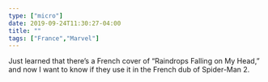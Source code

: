 ```yaml
---
type: ["micro"]
date: 2019-09-24T11:30:27-04:00
title: ""
tags: ["France","Marvel"]
---
```

Just learned that there’s a French cover of “Raindrops Falling on My Head,” and now I want to know if they use it in the French dub of Spider-Man 2.
